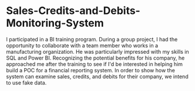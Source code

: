 # Sales-Credits-and-Debits-Monitoring-System
I participated in a BI training program. During a group project, I had the opportunity to collaborate with a team member who works in a manufacturing organization. He was particularly impressed with my skills in SQL and Power BI. Recognizing the potential benefits for his company, he approached me after the training to see if I'd be interested in helping him build a POC for a financial reporting system. In order to show how the system can examine sales, credits, and debits for their company, we intend to use fake data.
